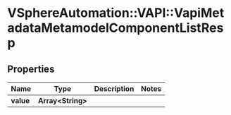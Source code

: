 # VSphereAutomation::VAPI::VapiMetadataMetamodelComponentListResp

## Properties
Name | Type | Description | Notes
------------ | ------------- | ------------- | -------------
**value** | **Array&lt;String&gt;** |  | 


